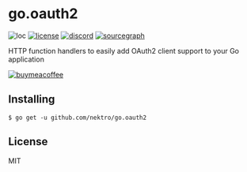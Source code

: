 # go.oauth2
![loc](https://tokei.rs/b1/github/nektro/go.oauth2)
[![license](https://img.shields.io/github/license/nektro/go.oauth2.svg)](https://github.com/nektro/go.oauth2/blob/master/LICENSE)
[![discord](https://img.shields.io/discord/551971034593755159.svg)](https://discord.gg/P6Y4zQC)
[![sourcegraph](https://sourcegraph.com/github.com/nektro/go.oauth2/-/badge.svg)](https://sourcegraph.com/github.com/gorilla/sessions?badge)

HTTP function handlers to easily add OAuth2 client support to your Go application

[![buymeacoffee](https://www.buymeacoffee.com/assets/img/custom_images/orange_img.png)](https://www.buymeacoffee.com/nektro)

## Installing
```
$ go get -u github.com/nektro/go.oauth2
```

## License
MIT
